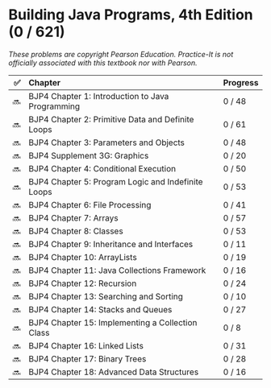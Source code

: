 # Building Java Programs, 4th Edition (0 / 621)

_These problems are copyright Pearson Education. Practice-It is not officially
associated with this textbook nor with Pearson._

|  ✅ | Chapter                                            | Progress |
| --: | :------------------------------------------------- | :------- |
|  🔜 | BJP4 Chapter 1: Introduction to Java Programming   | 0 / 48   |
|  🔜 | BJP4 Chapter 2: Primitive Data and Definite Loops  | 0 / 61   |
|  🔜 | BJP4 Chapter 3: Parameters and Objects             | 0 / 48   |
|  🔜 | BJP4 Supplement 3G: Graphics                       | 0 / 20   |
|  🔜 | BJP4 Chapter 4: Conditional Execution              | 0 / 50   |
|  🔜 | BJP4 Chapter 5: Program Logic and Indefinite Loops | 0 / 53   |
|  🔜 | BJP4 Chapter 6: File Processing                    | 0 / 41   |
|  🔜 | BJP4 Chapter 7: Arrays                             | 0 / 57   |
|  🔜 | BJP4 Chapter 8: Classes                            | 0 / 53   |
|  🔜 | BJP4 Chapter 9: Inheritance and Interfaces         | 0 / 11   |
|  🔜 | BJP4 Chapter 10: ArrayLists                        | 0 / 19   |
|  🔜 | BJP4 Chapter 11: Java Collections Framework        | 0 / 16   |
|  🔜 | BJP4 Chapter 12: Recursion                         | 0 / 24   |
|  🔜 | BJP4 Chapter 13: Searching and Sorting             | 0 / 10   |
|  🔜 | BJP4 Chapter 14: Stacks and Queues                 | 0 / 27   |
|  🔜 | BJP4 Chapter 15: Implementing a Collection Class   | 0 / 8    |
|  🔜 | BJP4 Chapter 16: Linked Lists                      | 0 / 31   |
|  🔜 | BJP4 Chapter 17: Binary Trees                      | 0 / 28   |
|  🔜 | BJP4 Chapter 18: Advanced Data Structures          | 0 / 16   |
